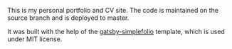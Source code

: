 This is my personal portfolio and CV site. 
The code is maintained on the source branch and is deployed to master.


It was built with the help of the [gatsby-simplefolio](https://github.com/cobidev/gatsby-simplefolio) template, which is used under MIT license.
